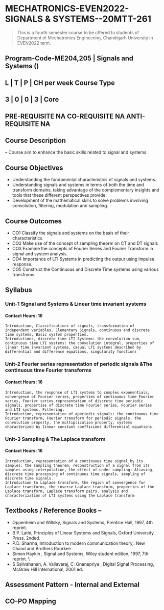 # MECHATRONICS-EVEN2022-SIGNALS & SYSTEMS--20MTT-261

> This is a fourth semester course to be offered to students of Department of Mechatronics Engineering, Chandigarh University in EVEN2022 term.

Program-Code-ME204,205 | Signals and Systems ()
------------------------------------
L	| T |	P |	CH per week	Course Type
------------------------------------
3 | 0 |	0 |	3 |	Core
--------------------------------------------
PRE-REQUISITE	NA
CO-REQUISITE	NA
ANTI-REQUISITE	NA
------------------------------------------

## Course Description 
– Course aim to enhance the basic skills related to signal and systems

## Course Objectives 
- Understanding the fundamental characteristics of signals and systems.  
- Understanding signals and systems in terms of both the time and transform domains, taking advantage of the complementary insights and tools that these different perspectives provide.
- Development of the mathematical skills to solve problems involving convolution, filtering, modulation and sampling.

## Course Outcomes

- CO1	Classify the signals and systems on the basis of their characteristics.
- CO2	Make use of the concept of sampling theorm on CT and DT signals
- CO3	Examine the concepts of Fourier Series and Fourier Transform in signal and system analysis.
- CO4	Importance of LTI Systems in predicting the output using impulse response. 
- CO5	Construct the Continuous and Discrete Time systems using various transfroms.

## Syllabus

### Unit-1	Signal and Systems & Linear time invariant systems	
#### Contact Hours: 16
	Introduction, Classifications of signals, transformation of independent variables, Elementary Signals, continuous and discrete time systems, Basic system properties.
	Introductions, discrete time LTI Systems: the convolution sum, continuous time LTI systems: the convolution integral, properties of linear time invariant systems, casual LTI systems described by differential and difference equations, singularity functions
### Unit-2	Fourier series representation of periodic signals &The continuous time Fourier transforms	
#### Contact Hours: 16
	Introduction, the response of LTI systems to complex exponentials, convergence of Fourier series, properties of continuous time Fourier series, Fourier series representation of discrete time periodic signals, properties of discrete time Fourier series, Fourier series and LTI systems, Filtering.
	Introduction, representation of aperiodic signals: the continuous time Fourier transform, Fourier transform for periodic signals, the convolution property, the multiplication property, systems characterized by linear constant coefficient differential equations.
### Unit-3	Sampling & The Laplace transform	
#### Contact Hours: 16
	Introduction, representation of a continuous time signal by its samples: the sampling theorem, reconstruction of a signal from its samples using interpolation, the effect of under sampling: Aliasing, discrete time processing of continuous time signals, sampling of discrete time signals.
	Introduction to Laplace transform, the region of convergence for Laplace transforms, the inverse Laplace transform, properties of the Laplace transform, Laplace transform pairs, analysis and characterization of LTI systems using the Laplace transform

## Textbooks / Reference Books – 

- Oppenheim and Willsky, Signals and Systems, Prentice Hall, 1997, 4th reprint.
- B.P. Lathi, Principles of Linear Systems and Signals, Oxford University Press. 2nded.
- P.D. Sharma, Introduction to modern communication theory,. New Chand and Brothers Roorkee
- Simon Haykin , Signal and Systems, Wiley student edition, 1997, 7th reprint. \
- S Salivahanan, A. Vallavaraj, C. Gnanapriya , Digital Signal Processing, McGraw Hill International, 2001 ed.

## Assessment Pattern - Internal and External


## CO-PO Mapping

